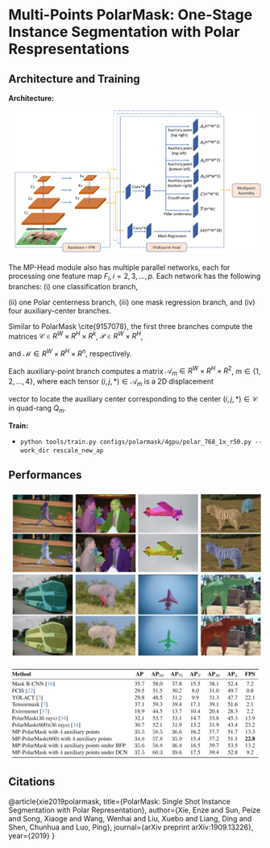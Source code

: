 # Multi-Points PolarMask: One-Stage Instance Segmentation with Polar Respresentations

## Architecture and Training 
**Architecture:**

![image-20190807160835333](imgs/pipeline.png)

The MP-Head module also has multiple parallel networks, each for processing one feature map $F_i, i=2,3, \ldots, p$. Each network has the following branches: (i) one classification branch, 

(ii) one Polar centerness branch, (iii) one mask regression branch, and (iv) four auxiliary-center branches. 

Similar to PolarMask \cite{9157078}, the first three branches compute the matrices $\mathcal{C} \in R^W \times R^H \times R^k$, $\mathcal{P} \in R^W \times R^H$, 

and $\mathcal{M} \in R^W \times R^H \times R^n$, respectively.

Each auxiliary-point branch computes a matrix $\mathcal{A}_m \in R^W \times R^H \times R^2$, $m \in \{1, 2, \ldots, 4 \}$, where each tensor $(i, j, *) \in \mathcal{A}_m$ is a 2D displacement 

vector to locate the auxiliary center corresponding to the center $(i, j, *) \in \mathcal{C}$ in quad-rang $Q_m$. 


**Train:**
- ```python tools/train.py configs/polarmask/4gpu/polar_768_1x_r50.py --work_dir rescale_new_ap```

## Performances
![Graph](imgs/visual.png)


![Table](imgs/performance.png)

## Citations
@article{xie2019polarmask,
  title={PolarMask: Single Shot Instance Segmentation with Polar Representation},
  author={Xie, Enze and Sun, Peize and Song, Xiaoge and Wang, Wenhai and Liu, Xuebo and Liang, Ding and Shen, Chunhua and Luo, Ping},
  journal={arXiv preprint arXiv:1909.13226},
  year={2019}
}